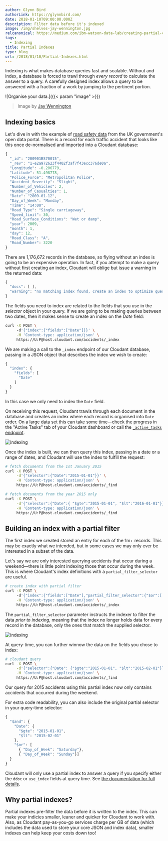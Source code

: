```yaml
---
author: Glynn Bird
authorLink: https://glynnbird.com/
date: 2018-01-10T09:00:00.000Z
description: Filter data before it's indexed
image: /img/shelves-jay-wennington.jpg
relcanonical: https://medium.com/ibm-watson-data-lab/creating-partial-cloudant-indexes-1ebf169c8e15
tags:
  - Indexing
title: Partial Indexes
type: blog
url: /2018/01/10/Partial-Indexes.html
---
```



Indexing is what makes database queries fast and scalable. Without and index, a database is forced to trawl through *every record* to calculate the answer to a query. A carefully designed index allows a query to be answered with a fraction of a work by jumping to the pertinent portion.

![Organise your data.]({{< param "image" >}})
> Image by [Jay Wennington](https://unsplash.com/photos/OLIcAFggdZE)

## Indexing basics

Let's dive in with the example of [road safety data](https://data.gov.uk/dataset/road-accidents-safety-data) from the UK government's open data portal. There is a record for each traffic accident that looks like this once de-normalised and imported into a Cloudant database:

```js
{
  "_id": "200901BS70015",
  "_rev": "1-e2a972623f4402f3af7f43ecc376de0a",
  "Longitude": -0.206779,
  "Latitude": 51.498778,
  "Police_Force": "Metropolitan Police",
  "Accident_Severity": "Slight",
  "Number_of_Vehicles": 2,
  "Number_of_Casualties": 1,
  "Date": "2009-01-12",
  "Day_of_Week": "Monday",
  "Time": "14:00",
  "Road_Type": "Single carriageway",
  "Speed_limit": 30,
  "Road_Surface_Conditions": "Wet or damp",
  "year": 2009,
  "month": 1,
  "day": 12,
  "Road_Class": "A",
  "Road_Number": 3220
}
```

There are 1,176,672 records in the database, so flying without an index is going to be an expensive operation. In fact, if you attempt to make a query without first creating an index, Cloudant will oblige but issue a warning in the returned data:

```js
{
  "docs": [ ],
  "warning": "no matching index found, create an index to optimize query time"
}
```

The fields you need to index are related to the fields that you use in the *selector* object in your query. If we are going to be making queries between two dates, then it makes sense to create an index on the *Date* field:

```sh
curl -X POST \ 
     -d'{"index":{"fields":["Date"]}}' \
     -H 'Content-type: application/json' \
     https://U:P@host.cloudant.com/accidents/_index
```

We are making a call to the `_index` endpoint of our Cloudant database, passing in a JSON object that describes the index we wish to create:

```js
{
  "index": {
    "fields": [
      "Date"
    ]
  }
}
```

In this case we only need to index the `Date` field. 

On receiving this request, Cloudant trawls through each document in the database and creates an index where each record is organised into `Date` order. On a large data set this can take some time&mdash;check the progress in the "Active Tasks" tab of your Cloudant dashboard or call the [`_active_tasks` endpoint](https://console.bluemix.net/docs/services/Cloudant/api/active_tasks.html#retrieving-a-list-of-active-tasks).

![indexing](/img/indexing.png)

Once the index is built, we can then query this index, passing in a date or a range of dates, and Cloudant will use the index to fulfill the request:

```sh
# fetch documents from the 1st January 2015
curl -X POST \
     -d'{"selector":{"Date":"2015-01-01"}}' \
     -H 'Content-type: application/json' \
     https://U:P@host.cloudant.com/accidents/_find
```

```sh
# fetch documents from the year 2015 only 
curl -X POST \
     -d'{"selector":{"Date":{ "$gte":"2015-01-01", "$lt":"2016-01-01"}}}' \
     -H 'Content-type: application/json' \
     https://U:P@host.cloudant.com/accidents/_find
```

## Building an index with a partial filter

The first index we created stored an entry for each of the 1m+ records. This may be exactly what we intended, but in some cases we may only ever be interested in a subset of the data. 

Let's say we are only interested querying accidents that occur during a weekend&mdash;there is little point indexing those that occur during the week. This is where Cloudant's index definitions with a `partial_filter_selector` are useful.

```sh
# create index with partial filter
curl -X POST \ 
     -d'{"index":{"fields":["Date"],"partial_filter_selector":{"$or":[ {"Day_of_Week": "Saturday"}, {"Day_of_Week":"Sunday"}]}},"ddoc":"date-index2"}' \
     -H 'Content-type: application/json' \
     https://U:P@host.cloudant.com/accidents/_index
```

The `partial_filter_selector` parameter instructs the indexer to filter the data *prior to indexing*, meaning that the index no longer holds data for every record in the database, only the ones that match the supplied selector.

![indexing](/img/indexing2.png)

At query-time, you can further winnow the data on the fields you chose to index:

```sh
# cloudant query
curl -X POST \
     -d'{"selector":{"Date": {"$gte":"2015-01-01", "$lt":"2015-02-01"}},"ddoc":"date-index2"}' \
     -H 'Content-type: application/json' \
     https://U:P@host.cloudant.com/accidents/_find
```

Our query for 2015 accidents using this partial index now only contains accidents that occurred during the weekend.

For extra code readability, you can also include the original partial selector in your query-time selector:

```js
{
  "$and": {
    "Date": {
      "$gte": "2015-01-01",
      "$lt": "2015-02-01"
    },
    "$or": [
      { "Day_of_Week": "Saturday"}, 
      { "Day_of_Week": "Sunday"}]
  }
}
```

Cloudant will only use a partial index to answer a query if you specify either the `ddoc` or `use_index` fields at query time. See [the documentation for full details](https://console.bluemix.net/docs/services/Cloudant/api/cloudant_query.html#creating-an-index-with-a-selector).

## Why partial indexes?

Partial indexes pre-filter the data before it is written to the index. This can make your indicies smaller, leaner and quicker for Cloudant to work with. Also, as Cloudant pay-as-you-go services charge per GB of data (which includes the data used to store your core JSON and index data), smaller indexes can help keep your costs down too!
